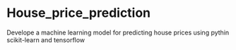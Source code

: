 # House_price_prediction
Develope a machine learning model for predicting house prices using pythin scikit-learn and tensorflow
